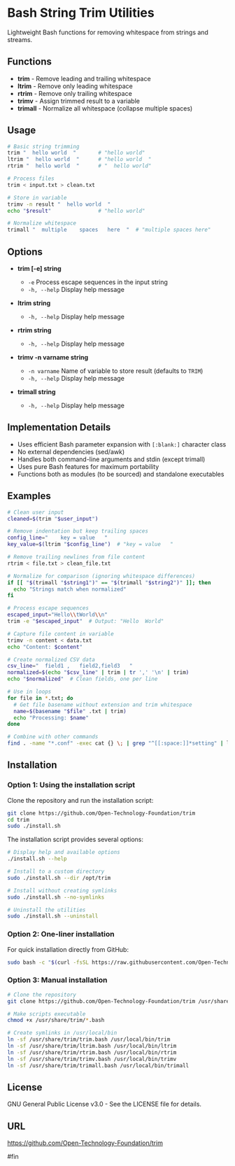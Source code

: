 # Bash String Trim Utilities

Lightweight Bash functions for removing whitespace from strings and streams.

## Functions

- **trim** - Remove leading and trailing whitespace
- **ltrim** - Remove only leading whitespace
- **rtrim** - Remove only trailing whitespace
- **trimv** - Assign trimmed result to a variable
- **trimall** - Normalize all whitespace (collapse multiple spaces)

## Usage

```bash
# Basic string trimming
trim "  hello world  "       # "hello world"
ltrim "  hello world  "      # "hello world  "
rtrim "  hello world  "      # "  hello world"

# Process files
trim < input.txt > clean.txt

# Store in variable
trimv -n result "  hello world  "
echo "$result"               # "hello world"

# Normalize whitespace
trimall "  multiple    spaces   here  "  # "multiple spaces here"
```

## Options

- **trim [-e] string**
  - `-e` Process escape sequences in the input string
  - `-h, --help` Display help message

- **ltrim string**
  - `-h, --help` Display help message

- **rtrim string**
  - `-h, --help` Display help message

- **trimv -n varname string**
  - `-n varname` Name of variable to store result (defaults to `TRIM`)
  - `-h, --help` Display help message

- **trimall string**
  - `-h, --help` Display help message

## Implementation Details

- Uses efficient Bash parameter expansion with `[:blank:]` character class
- No external dependencies (sed/awk)
- Handles both command-line arguments and stdin (except trimall)
- Uses pure Bash features for maximum portability
- Functions both as modules (to be sourced) and standalone executables

## Examples

```bash
# Clean user input
cleaned=$(trim "$user_input")

# Remove indentation but keep trailing spaces
config_line="    key = value   "
key_value=$(ltrim "$config_line")  # "key = value   "

# Remove trailing newlines from file content
rtrim < file.txt > clean_file.txt

# Normalize for comparison (ignoring whitespace differences)
if [[ "$(trimall "$string1")" == "$(trimall "$string2")" ]]; then
  echo "Strings match when normalized"
fi

# Process escape sequences
escaped_input="Hello\\tWorld\\n"
trim -e "$escaped_input"  # Output: "Hello	World"

# Capture file content in variable
trimv -n content < data.txt
echo "Content: $content"

# Create normalized CSV data
csv_line="  field1 ,   field2,field3   "
normalized=$(echo "$csv_line" | trim | tr ',' '\n' | trim)
echo "$normalized"  # Clean fields, one per line

# Use in loops
for file in *.txt; do
  # Get file basename without extension and trim whitespace
  name=$(basename "$file" .txt | trim)
  echo "Processing: $name"
done

# Combine with other commands
find . -name "*.conf" -exec cat {} \; | grep "^[[:space:]]*setting" | ltrim | sort
```

## Installation

### Option 1: Using the installation script

Clone the repository and run the installation script:

```bash
git clone https://github.com/Open-Technology-Foundation/trim
cd trim
sudo ./install.sh
```

The installation script provides several options:

```bash
# Display help and available options
./install.sh --help

# Install to a custom directory
sudo ./install.sh --dir /opt/trim

# Install without creating symlinks
sudo ./install.sh --no-symlinks

# Uninstall the utilities
sudo ./install.sh --uninstall
```

### Option 2: One-liner installation

For quick installation directly from GitHub:

```bash
sudo bash -c "$(curl -fsSL https://raw.githubusercontent.com/Open-Technology-Foundation/trim/main/install.sh)"
```

### Option 3: Manual installation

```bash
# Clone the repository
git clone https://github.com/Open-Technology-Foundation/trim /usr/share/trim

# Make scripts executable
chmod +x /usr/share/trim/*.bash

# Create symlinks in /usr/local/bin
ln -sf /usr/share/trim/trim.bash /usr/local/bin/trim
ln -sf /usr/share/trim/ltrim.bash /usr/local/bin/ltrim
ln -sf /usr/share/trim/rtrim.bash /usr/local/bin/rtrim
ln -sf /usr/share/trim/trimv.bash /usr/local/bin/trimv
ln -sf /usr/share/trim/trimall.bash /usr/local/bin/trimall
```

## License

GNU General Public License v3.0 - See the LICENSE file for details.

## URL

https://github.com/Open-Technology-Foundation/trim

#fin

